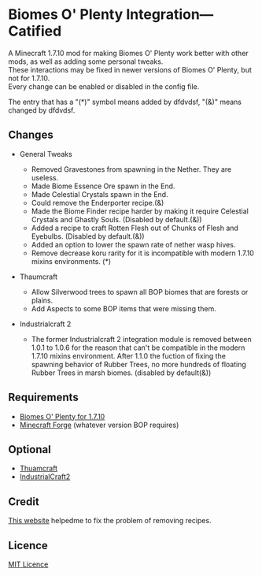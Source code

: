 # Biomes O' Plenty Integration—Catified

A Minecraft 1.7.10 mod for making Biomes O' Plenty work better with other mods, as well as adding some personal tweaks.     
These interactions may be fixed in newer versions of Biomes O' Plenty, but not for 1.7.10.    
Every change can be enabled or disabled in the config file.

The entry that has a "(*)" symbol means added by dfdvdsf, "(&)" means changed by dfdvdsf.

## **Changes**
* General Tweaks
  * Removed Gravestones from spawning in the Nether. They are useless.
  * Made Biome Essence Ore spawn in the End.
  * Made Celestial Crystals spawn in the End.
  * Could remove the Enderporter recipe.(&)
  * Made the Biome Finder recipe harder by making it require Celestial Crystals and Ghastly Souls. (Disabled by default.(&))
  * Added a recipe to craft Rotten Flesh out of Chunks of Flesh and Eyebulbs. (Disabled by default.(&))
  * Added an option to lower the spawn rate of nether wasp hives.
  * Remove decrease koru rarity for it is incompatible with modern 1.7.10 mixins environments. (*)

* Thaumcraft
  * Allow Silverwood trees to spawn all BOP biomes that are forests or plains.
  * Add Aspects to some BOP items that were missing them.
* Industrialcraft 2
  * The former Industrialcraft 2 integration module is removed between 1.0.1 to 1.0.6 for the reason that can't be compatible in the modern 1.7.10 mixins environment. After 1.1.0 the  fuction of fixing the spawning behavior of Rubber Trees, no more hundreds of floating Rubber Trees in marsh biomes. (disabled by default(&))

## **Requirements**
* [Biomes O' Plenty for 1.7.10](https://minecraft.curseforge.com/projects/biomes-o-plenty)
* [Minecraft Forge](http://files.minecraftforge.net/maven/net/minecraftforge/forge/index_1.7.10.html) (whatever version BOP requires)

## **Optional**
* [Thuamcraft](https://www.curseforge.com/minecraft/mc-mods/thaumcraft)
* [IndustrialCraft2](https://www.curseforge.com/minecraft/mc-mods/industrial-craft)

## Credit
[This website](https://www.pianshen.com/ask/513714028906/) helpedme to fix the problem of removing recipes. 

## Licence
[MIT Licence](LICENSE)
